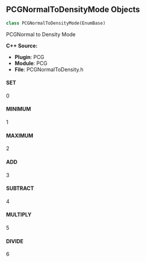 ## PCGNormalToDensityMode Objects

```python
class PCGNormalToDensityMode(EnumBase)
```

PCGNormal to Density Mode

**C++ Source:**

- **Plugin**: PCG
- **Module**: PCG
- **File**: PCGNormalToDensity.h

<a id="unreal.PCGNormalToDensityMode.SET"></a>

#### SET

0

<a id="unreal.PCGNormalToDensityMode.MINIMUM"></a>

#### MINIMUM

1

<a id="unreal.PCGNormalToDensityMode.MAXIMUM"></a>

#### MAXIMUM

2

<a id="unreal.PCGNormalToDensityMode.ADD"></a>

#### ADD

3

<a id="unreal.PCGNormalToDensityMode.SUBTRACT"></a>

#### SUBTRACT

4

<a id="unreal.PCGNormalToDensityMode.MULTIPLY"></a>

#### MULTIPLY

5

<a id="unreal.PCGNormalToDensityMode.DIVIDE"></a>

#### DIVIDE

6

<a id="unreal.PCGIntersectionDensityFunction"></a>